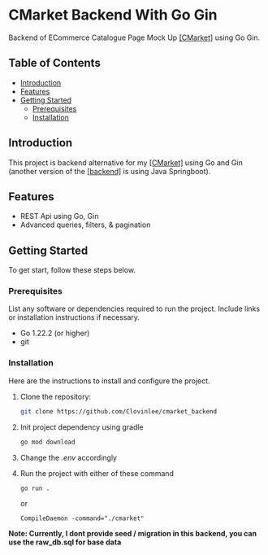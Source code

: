 # CMarket Backend With Go Gin

Backend of ECommerce Catalogue Page Mock Up <a href="https://github.com/Clovinlee/cmarket">[CMarket]</a> using Go Gin.

## Table of Contents

- [Introduction](#introduction)
- [Features](#features)
- [Getting Started](#getting-started)
  - [Prerequisites](#prerequisites)
  - [Installation](#installation)

## Introduction

This project is backend alternative for my <a href="https://github.com/Clovinlee/cmarket">[CMarket]</a> using Go and Gin (another version of the <a href="https://github.com/Clovinlee/cmarket_backend_spring">[backend]</a> is using Java Springboot).

## Features

- REST Api using Go, Gin
- Advanced queries, filters, & pagination 

## Getting Started

To get start, follow these steps below.

### Prerequisites

List any software or dependencies required to run the project. Include links or installation instructions if necessary.

- Go 1.22.2 (or higher)
- git

### Installation

Here are the instructions to install and configure the project.

1. Clone the repository:

   ```sh
   git clone https://github.com/Clovinlee/cmarket_backend

2. Init project dependency using gradle
   ```sh
   go mod download

3. Change the *.env* accordingly

4. Run the project with either of these command
   ```
   go run .
   ``` 
   or
   ```
   CompileDaemon -command="./cmarket"
   ```
**Note: Currently, I dont provide seed / migration in this backend, you can use the raw_db.sql for base data**